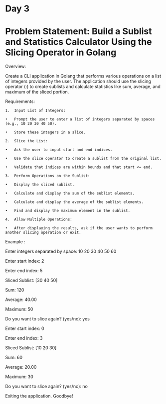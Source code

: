 # Day 3

# Problem Statement: Build a Sublist and Statistics Calculator Using the Slicing Operator in Golang

Overview:

Create a CLI application in Golang that performs various operations on a list of integers provided by the user. The application should use the slicing operator (:) to create sublists and calculate statistics like sum, average, and maximum of the sliced portion.

Requirements:

    1.	Input List of Integers:

    •	Prompt the user to enter a list of integers separated by spaces (e.g., 10 20 30 40 50).

    •	Store these integers in a slice.

    2.	Slice the List:

    •	Ask the user to input start and end indices.

    •	Use the slice operator to create a sublist from the original list.

    •	Validate that indices are within bounds and that start <= end.

    3.	Perform Operations on the Sublist:

    •	Display the sliced sublist.

    •	Calculate and display the sum of the sublist elements.

    •	Calculate and display the average of the sublist elements.

    •	Find and display the maximum element in the sublist.

    4.	Allow Multiple Operations:

    •	After displaying the results, ask if the user wants to perform another slicing operation or exit.

Example :

Enter integers separated by space: 10 20 30 40 50 60

Enter start index: 2

Enter end index: 5

Sliced Sublist: [30 40 50]

Sum: 120

Average: 40.00

Maximum: 50

Do you want to slice again? (yes/no): yes

Enter start index: 0

Enter end index: 3

Sliced Sublist: [10 20 30]

Sum: 60

Average: 20.00

Maximum: 30

Do you want to slice again? (yes/no): no

Exiting the application. Goodbye!

